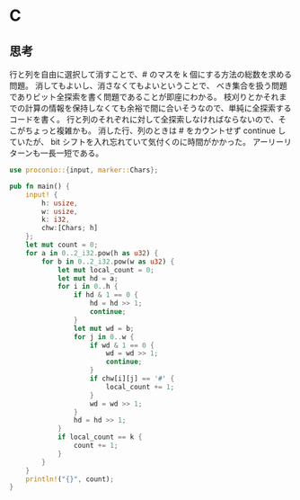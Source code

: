 # C

## 思考

行と列を自由に選択して消すことで、\# のマスを k 個にする方法の総数を求める問題。
消してもよいし、消さなくてもよいということで、
べき集合を扱う問題でありビット全探索を書く問題であることが即座にわかる。
枝刈りとかそれまでの計算の情報を保持しなくても余裕で間に合いそうなので、単純に全探索するコードを書く。
行と列のそれぞれに対して全探索しなければならないので、そこがちょっと複雑かも。
消した行、列のときは \# をカウントせず continue していたが、
bit シフトを入れ忘れていて気付くのに時間がかかった。
アーリーリターンも一長一短である。

```rust
use proconio::{input, marker::Chars};

pub fn main() {
    input! {
        h: usize,
        w: usize,
        k: i32,
        chw:[Chars; h]
    };
    let mut count = 0;
    for a in 0..2_i32.pow(h as u32) {
        for b in 0..2_i32.pow(w as u32) {
            let mut local_count = 0;
            let mut hd = a;
            for i in 0..h {
                if hd & 1 == 0 {
                    hd = hd >> 1;
                    continue;
                }
                let mut wd = b;
                for j in 0..w {
                    if wd & 1 == 0 {
                        wd = wd >> 1;
                        continue;
                    }
                    if chw[i][j] == '#' {
                        local_count += 1;
                    }
                    wd = wd >> 1;
                }
                hd = hd >> 1;
            }
            if local_count == k {
                count += 1;
            }
        }
    }
    println!("{}", count);
}
```
